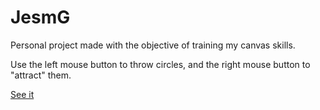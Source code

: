 # JesmG

Personal project made with the objective of training my canvas skills.

Use the left mouse button to throw circles, and the right mouse button to "attract" them.

[See it](http://jszablevski.github.io/JesmG/index.html)
